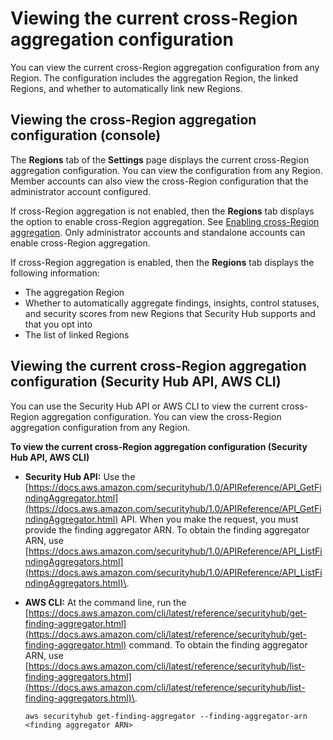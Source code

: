 # Viewing the current cross\-Region aggregation configuration<a name="finding-aggregation-view-config"></a>

You can view the current cross\-Region aggregation configuration from any Region\. The configuration includes the aggregation Region, the linked Regions, and whether to automatically link new Regions\.

## Viewing the cross\-Region aggregation configuration \(console\)<a name="finding-aggregation-view-config-console"></a>

The **Regions** tab of the **Settings** page displays the current cross\-Region aggregation configuration\. You can view the configuration from any Region\. Member accounts can also view the cross\-Region configuration that the administrator account configured\.

If cross\-Region aggregation is not enabled, then the **Regions** tab displays the option to enable cross\-Region aggregation\. See [Enabling cross\-Region aggregation](finding-aggregation-enable.md)\. Only administrator accounts and standalone accounts can enable cross\-Region aggregation\.

If cross\-Region aggregation is enabled, then the **Regions** tab displays the following information:
+ The aggregation Region
+ Whether to automatically aggregate findings, insights, control statuses, and security scores from new Regions that Security Hub supports and that you opt into
+ The list of linked Regions

## Viewing the current cross\-Region aggregation configuration \(Security Hub API, AWS CLI\)<a name="finding-aggregation-view-config-api"></a>

You can use the Security Hub API or AWS CLI to view the current cross\-Region aggregation configuration\. You can view the cross\-Region aggregation configuration from any Region\.

**To view the current cross\-Region aggregation configuration \(Security Hub API, AWS CLI\)**
+ **Security Hub API:** Use the [https://docs.aws.amazon.com/securityhub/1.0/APIReference/API_GetFindingAggregator.html](https://docs.aws.amazon.com/securityhub/1.0/APIReference/API_GetFindingAggregator.html) API\. When you make the request, you must provide the finding aggregator ARN\. To obtain the finding aggregator ARN, use [https://docs.aws.amazon.com/securityhub/1.0/APIReference/API_ListFindingAggregators.html](https://docs.aws.amazon.com/securityhub/1.0/APIReference/API_ListFindingAggregators.html)\.
+ **AWS CLI:** At the command line, run the [https://docs.aws.amazon.com/cli/latest/reference/securityhub/get-finding-aggregator.html](https://docs.aws.amazon.com/cli/latest/reference/securityhub/get-finding-aggregator.html) command\. To obtain the finding aggregator ARN, use [https://docs.aws.amazon.com/cli/latest/reference/securityhub/list-finding-aggregators.html](https://docs.aws.amazon.com/cli/latest/reference/securityhub/list-finding-aggregators.html)\.

  ```
  aws securityhub get-finding-aggregator --finding-aggregator-arn <finding aggregator ARN>
  ```